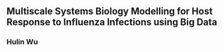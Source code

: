 ## Multiscale Systems Biology Modelling for Host Response to Influenza Infections using Big Data ##

### Hulin Wu ###
